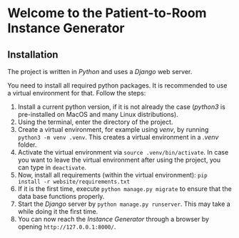 # Welcome to the Patient-to-Room Instance Generator

## Installation
The project is written in *Python* and uses a *Django* web server.

You need to install all required python packages.
It is recommended to use a virtual environment for that.
Follow the steps:
1. Install a current python version, if it is not already the case (*python3* is pre-installed on MacOS and many Linux distributions).
1. Using the terminal, enter the directory of the project.
1. Create a virtual environment, for example using *venv*, by running `python3 -m venv .venv`. This creates a virtual environment in a *.venv* folder.
1. Activate the virtual environment via `source .venv/bin/activate`. In case you want to leave the virtual environment after using the project, you can type in `deactivate`.
1. Now, install all requirements (within the virtual environment): `pip install -r website/requirements.txt`
2. If it is the first time, execute `python manage.py migrate` to ensure that the data base functions properly.
1. Start the *Django* server by `python manage.py runserver`. This may take a while doing it the first time.
1. You can now reach the *Instance Generator* through a browser by opening `http://127.0.0.1:8000/`.
